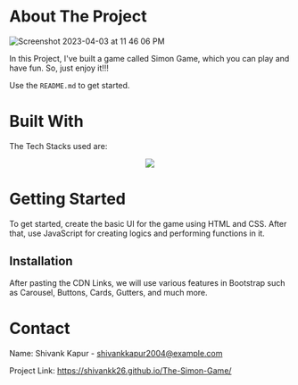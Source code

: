 <!-- ABOUT THE PROJECT -->
# About The Project
![Screenshot 2023-04-03 at 11 46 06 PM](https://user-images.githubusercontent.com/115289871/229593192-9a6b6d92-3abd-4de3-80db-2a7f4e242085.png)



In this Project, I've built a game called Simon Game, which you can play and have fun. So, just enjoy it!!!

Use the `README.md` to get started.



<!-- BUILT WITH -->
# Built With

The Tech Stacks used are:

<div align="center">
<a href="https://skillicons.dev">
    <img src="https://skillicons.dev/icons?i=html,css,js" />
</a>
</div>



<!-- GETTING STARTED -->
# Getting Started
To get started, create the basic UI for the game using HTML and CSS. After that, use JavaScript for creating logics and performing functions in it. 

## Installation
After pasting the CDN Links, we will use various features in Bootstrap such as Carousel, Buttons, Cards, Gutters, and much more.




<!-- CONTACT -->
# Contact

Name: Shivank Kapur - shivankkapur2004@example.com

Project Link: https://shivankk26.github.io/The-Simon-Game/
